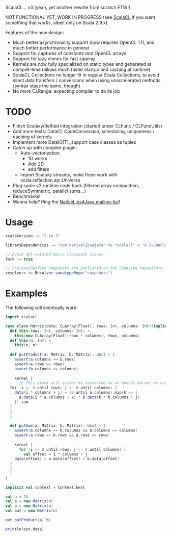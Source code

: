 ScalaCL... v3 (yeah, yet another rewrite from scratch FTW!)

NOT FUNCTIONAL YET, WORK IN PROGRESS (see [ScalaCL](https://code.google.com/p/scalacl/) if you want something that _works_, albeit only on Scala 2.9.x).

Features of the new design:
- Much better asynchronicity support (now requires OpenCL 1.1), and much better performance in general
- Support for captures of constants *and* OpenCL arrays
- Support for lazy clones for fast zipping
- Kernels are now fully specialized on static types and generated at compile-time (allows much faster startup and caching at runtime)
- ScalaCL Collections no longer fit in regular Scala Collections, to avoid silent data transfers / conversions when using unaccelerated methods (syntax stays the same, though)
- No more CLRange: expecting compiler to do its job

# TODO

- Finish Scalaxy/Reified integration (started under CLFunc / CLFuncUtils)
- Add more tests: DataIO, CodeConversion, scheduling, uniqueness / caching of kernels
- Implement more DataIO[T], support case classes as tuples
- Catch up with compiler plugin:
  - Auto-vectorization
     - 1D works
     - Add 2D
     - add filters
  - Import Scalaxy streams, make them work with scala.reflection.api.Universe
- Plug some v2 runtime code back (filtered array compaction, reduceSymmetric, parallel sums...)
- Benchmarks!
- Wanna help? Ping the [NativeLibs4Java mailing-list](https://groups.google.com/forum/#!forum/nativelibs4java)!

# Usage

```scala
scalaVersion := "2.10.3"

libraryDependencies += "com.nativelibs4java" %% "scalacl" % "0.3-SNAPSHOT"

// Avoid sbt-related macro classpath issues.
fork := true

// Scalaxy/Reified snapshots are published on the Sonatype repository.
resolvers += Resolver.sonatypeRepo("snapshots")
```


# Examples

The following will eventually work:

```scala
import scalacl._

case class Matrix(data: CLArray[Float], rows: Int, columns: Int)(implicit context: Context) {
  def this(rows: Int, columns: Int) =
    this(new CLArray[Float](rows * columns), rows, columns)
  def this(n: Int) =
    this(n, n)
    
  def putProduct(a: Matrix, b: Matrix): Unit = {
    assert(a.columns == b.rows)
    assert(a.rows == rows)
    assert(b.columns == columns)
    
    kernel {
      // This block will either be converted to an OpenCL kernel or cause compilation error
  for (i <- 0 until rows; j <- 0 until columns) {
    data(i * columns + j) = (0 until a.columns).map(k => {
      a.data(i * a.columns + k) * b.data(k * b.columns + j)
    }).sum
  }
  }
  }
  
  def putSum(a: Matrix, b: Matrix): Unit = {
    assert(a.columns == b.columns && a.columns == columns)
    assert(a.rows == b.rows && a.rows == rows)
    
    kernel {
      for (i <- 0 until rows; j <- 0 until columns) {
      	val offset = i * columns + j
    data(offset) = a.data(offset) + b.data(offset)
  }
  }
  }
}
        
implicit val context = Context.best

val n = 10
val a = new Matrix(n)
val b = new Matrix(n)
val out = new Matrix(n)

out.putProduct(a, b)

println(out.data)
```

